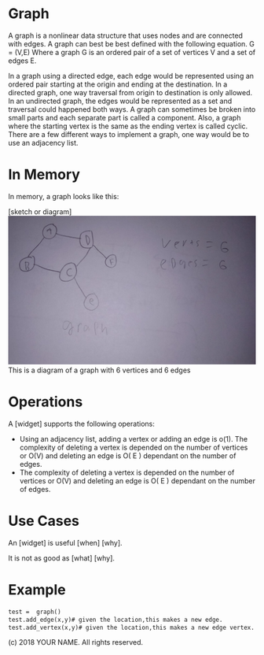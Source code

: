 # Graph

A graph is a nonlinear data structure that uses nodes and are connected with edges. A graph can best be best defined with the following equation. G = (V,E) Where a graph G is an ordered pair of a set of vertices V and a set of edges E. 

In a graph using a directed edge, each edge would be represented using an ordered pair starting at the origin and ending at the destination. In a directed graph, one way traversal from origin to destination is only allowed.  In an undirected graph, the edges would be represented as a set and traversal could happened both ways. A graph can sometimes be broken into small parts and each separate part is called a component. Also, a graph where the starting vertex is the same as the ending vertex is called cyclic. There are a few different ways to implement a graph, one way would be to use an adjacency list.   
# In Memory

In memory, a graph looks like this:

\[sketch or diagram\]
![](pics/graph.png)
This is a diagram of a graph with 6 vertices and 6 edges 

# Operations

A \[widget\] supports the following operations:

* Using an adjacency list, adding a vertex or adding an edge is o(1).
The complexity of deleting a vertex is depended on the number of vertices or O(V) and deleting an edge is O( E ) dependant on the number of edges. 
* The complexity of deleting a vertex is depended on the number of vertices or O(V) and deleting an edge is O( E ) dependant on the number of edges. 


# Use Cases

An \[widget\] is useful \[when\] \[why\].

It is not as good as \[what] \[why\].

# Example

```
test =  graph()
test.add_edge(x,y)# given the location,this makes a new edge.
test.add_vertex(x,y)# given the location,this makes a new edge vertex.

```

(c) 2018 YOUR NAME. All rights reserved.


